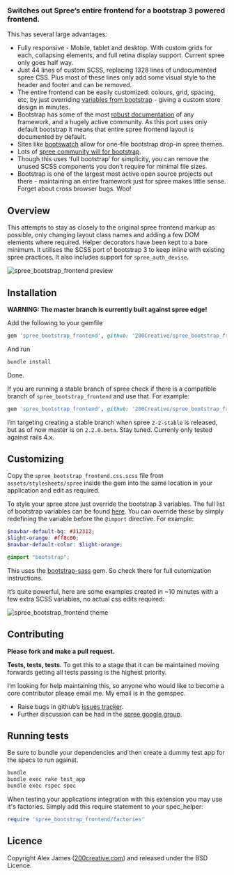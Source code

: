 ### Switches out Spree’s entire frontend for a bootstrap 3 powered frontend.

This has several large advantages:

- Fully responsive - Mobile, tablet and desktop. With custom grids for each, collapsing elements, and full retina display support. Current spree only goes half way. 
- Just 44 lines of custom SCSS, replacing 1328 lines of undocumented spree CSS. Plus most of these lines only add some visual style to the header and footer and can be removed. 
- The entire frontend can be easily customized: colours, grid, spacing, etc, by just overriding [variables from bootstrap](http://getbootstrap.com/customize/#less-variables) - giving a custom store design in minutes. 
- Bootstrap has some of the most [robust documentation](http://getbootstrap.com/css) of any framework, and a hugely active community. As this port uses only default bootstrap it means that entire spree frontend layout is documented by default. 
- Sites like [bootswatch](http://bootswatch.com) allow for one-file bootstrap drop-in spree themes.
- Lots of [spree community will for bootstrap](https://groups.google.com/forum/#!searchin/spree-user/bootstrap/spree-user/B17492QdnGA/AF9vEzRzf4cJ). 
- Though this uses ‘full bootstrap’ for simplicity, you can remove the unused SCSS components you don’t require for minimal file sizes. 
- Bootstrap is one of the largest most active open source projects out there - maintaining an entire framework just for spree makes little sense. Forget about cross browser bugs. Woo!

Overview
-------

This attempts to stay as closely to the original spree frontend markup as possible, only changing layout class names and adding a few DOM elements where required. Helper decorators have been kept to a bare minimum. It utilises the SCSS port of bootstrap 3 to keep inline with existing spree practices. It also includes support for `spree_auth_devise`.

![spree_bootstrap_frontend preview](http://i.imgur.com/S50Gn7V.png)

Installation
-------

**WARNING: The master branch is currently built against spree edge!**

Add the following to your gemfile

```ruby
gem 'spree_bootstrap_frontend', github: '200Creative/spree_bootstrap_frontend'
```

And run

```bash
bundle install
```

Done.

If you are running a stable branch of spree check if there is a compatible branch of `spree_bootstrap_frontend` and use that. For example:

```ruby
gem 'spree_bootstrap_frontend', github: '200Creative/spree_bootstrap_frontend', branch: '2-2-stable'
```

I’m targeting creating a stable branch when spree `2-2-stable` is released, but as of now master is on `2.2.0.beta`. Stay tuned. Currenly only tested against rails 4.x.

Customizing
-------

Copy the `spree_bootstrap_frontend.css.scss` file from `assets/stylesheets/spree` inside the gem into the same location in your application and edit as required.

To style your spree store just override the bootstrap 3 variables. The full list of bootstrap variables can be found [here](http://getbootstrap.com/customize/#less-variables). You can override these by simply redefining the variable before the `@import` directive.
For example:

```scss
$navbar-default-bg: #312312;
$light-orange: #ff8c00;
$navbar-default-color: $light-orange;

@import "bootstrap";
```

This uses the [bootstrap-sass](https://github.com/thomas-mcdonald/bootstrap-sass) gem. So check there for full cutomization instructions.

It’s quite powerful, here are some examples created in ~10 minutes with a few extra SCSS variables, no actual css edits required:

![spree_bootstrap_frontend theme](http://i.imgur.com/zh34YJ5.png)

Contributing
-------

**Please fork and make a pull request.**

**Tests, tests, tests.** To get this to a stage that it can be maintained moving forwards getting all tests passing is the highest priority.

I’m looking for help maintaining this, so anyone who would like to become a core contributor please email me. My email is in the gemspec.

- Raise bugs in github’s [issues tracker](https://github.com/200Creative/spree_bootstrap_frontend/issues).
- Further discussion can be had in the [spree google group](https://groups.google.com/forum/#!forum/spree-user).

Running tests
-------

Be sure to bundle your dependencies and then create a dummy test app for the specs to run against.

```bash
bundle
bundle exec rake test_app
bundle exec rspec spec
```

When testing your applications integration with this extension you may use it's factories.
Simply add this require statement to your spec_helper:

```ruby
require 'spree_bootstrap_frontend/factories'
```

Licence
-------

Copyright Alex James ([200creative.com](http://200creative.com)) and released under the BSD Licence.
